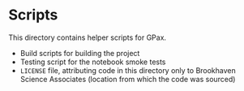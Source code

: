 # Scripts

This directory contains helper scripts for GPax.

- Build scripts for building the project
- Testing script for the notebook smoke tests
- `LICENSE` file, attributing code in this directory only to Brookhaven Science Associates (location from which the code was sourced)
